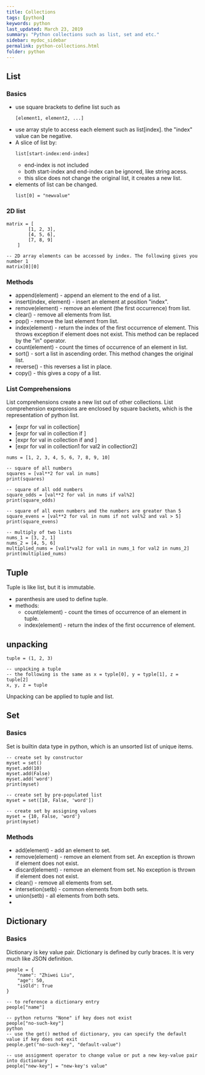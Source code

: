 ```yaml
---
title: Collections
tags: [python]
keywords: python
last_updated: March 23, 2019
summary: "Python collections such as list, set and etc."
sidebar: mydoc_sidebar
permalink: python-collections.html
folder: python
---
```


## List
### Basics
* use square brackets to define list such as
    ```text
    [element1, element2, ...]
    ```
* use array style to access each element such as list[index]. the "index" value can be negative.
* A slice of list by:
    ```text
    list[start-index:end-index]
    ``` 
    * end-index is not included
    * both start-index and end-index can be ignored, like string acess. 
    * this slice does not change the original list, it creates a new list.
* elements of list can be changed.
    ```text
    list[0] = "newvalue"
    ```
    
### 2D list
```text
matrix = [
        [1, 2, 3], 
        [4, 5, 6], 
        [7, 8, 9]
    ]
    
-- 2D array elements can be accessed by index. The following gives you number 1
matrix[0][0]
```

### Methods
* append(element) - append an element to the end of a list.
* insert(index, element) - insert an element at position "index".
* remove(element) - remove an element (the first occurrence) from list.
* clear() - remove all elements from list.
* pop() - remove the last element from list.
* index(element) - return the index of the first occurrence of element. This throws exception if element does not exist.
    This method can be replaced by the "in" operator.
* count(element) - count the times of occurrence of an element in list.
* sort() - sort a list in ascending order. This method changes the original list.
* reverse() - this reverses a list in place.
* copy() - this gives a copy of a list.

### List Comprehensions
List comprehensions create a new list out of other collections. List comprehension expressions are 
enclosed by square backets, which is the representation of python list.

* [expr for val in collection]
* [expr for val in collection if <test>]
* [expr for val in collection if <test1> and <test2>]
* [expr for val in collection1 for val2 in collection2]
```text
nums = [1, 2, 3, 4, 5, 6, 7, 8, 9, 10]

-- square of all numbers
squares = [val**2 for val in nums]
print(squares)

-- square of all odd numbers
square_odds = [val**2 for val in nums if val%2]
print(square_odds)

-- square of all even numbers and the numbers are greater than 5
square_evens = [val**2 for val in nums if not val%2 and val > 5]
print(square_evens)

-- multiply of two lists
nums_1 = [3, 2, 1]
nums_2 = [4, 5, 6]
multiplied_nums = [val1*val2 for val1 in nums_1 for val2 in nums_2]
print(multiplied_nums)
```

## Tuple
Tuple is like list, but it is immutable.
* parenthesis are used to define tuple. 
* methods: 
    * count(element) - count the times of occurrence of an element in tuple.
    * index(element) - return the index of the first occurrence of element.
    
## unpacking 
```text
tuple = (1, 2, 3)

-- unpacking a tuple
-- the following is the same as x = typle[0], y = typle[1], z = tuple[2]
x, y, z = tuple
```
Unpacking can be applied to tuple and list.

## Set
### Basics
Set is builtin data type in python, which is an unsorted list of unique items. 
```text
-- create set by constructor
myset = set()
myset.add(10)
myset.add(False)
myset.add('word')
print(myset)

-- create set by pre-populated list
myset = set([10, False, 'word'])

-- create set by assigning values
myset = {10, False, 'word'}
print(myset)
```

### Methods
* add(element) - add an element to set.
* remove(element) - remove an element from set. An exception is thrown if element does not exist.
* discard(element) - remove an element from set. No exception is thrown if element does not exist.
* clean() - remove all elements from set.
* intersetion(setb) - common elements from both sets.
* union(setb) - all elements from both sets.
* 
## Dictionary
### Basics
Dictionary is key value pair. Dictionary is defined by curly braces. It is very much like JSON definition.
```text
people = {
    "name": "Zhiwei Liu",
    "age": 50, 
    "isOld": True
}

-- to reference a dictionary entry
people["name"]

-- python returns "None" if key does not exist
people["no-such-key"]
python
-- use the get() method of dictionary, you can specify the default value if key does not exit
people.get("no-such-key", "default-value")

-- use assignment operator to change value or put a new key-value pair into dictionary
people["new-key"] = "new-key's value"
```
